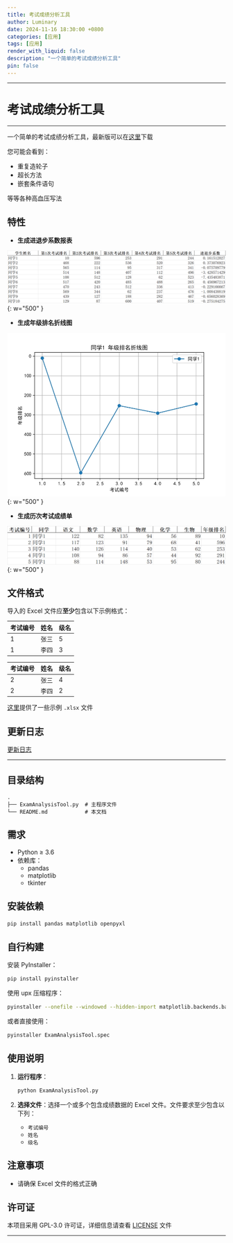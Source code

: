 ```yaml
---
title: 考试成绩分析工具
author: Luminary
date: 2024-11-16 18:30:00 +0800
categories: [应用]
tags: [应用]
render_with_liquid: false
description: "一个简单的考试成绩分析工具"
pin: false
---
```


***

# 考试成绩分析工具

***

一个简单的考试成绩分析工具，最新版可以在[这里](https://github.com/fengyec2/ExamAnalysisTool/releases/latest)下载

您可能会看到：

- 重复造轮子
- 超长方法
- 嵌套条件语句

等等各种高血压写法

## 特性

- **生成进退步系数报表**

![进退步系数报表](/assets/posts/2024-11-16-考试成绩分析工具/calculate_progress.png "进退步系数报表"){: w="500" }

- **生成年级排名折线图**

![年级排名折线图](/assets/posts/2024-11-16-考试成绩分析工具/generate_ranking_chart.jpg "年级排名折线图"){: w="500" }

- **生成历次考试成绩单**

![历次考试成绩单](/assets/posts/2024-11-16-考试成绩分析工具/generate_report.png "历次考试成绩单"){: w="500" }

## 文件格式

导入的 Excel 文件应**至少**包含以下示例格式：

| 考试编号 | 姓名   | 级名   |
|----------|--------|----------|
| 1        | 张三  | 5        |
| 1        | 李四  | 3        |

| 考试编号 | 姓名   | 级名   |
|----------|--------|----------|
| 2        | 张三  | 4        |
| 2        | 李四  | 2        |

[这里](https://github.com/fengyec2/ExamAnalysisTool/tree/main/assets/example)提供了一些示例 `.xlsx` 文件

## 更新日志

[更新日志](https://github.com/fengyec2/ExamAnalysisTool/blob/main/CHANGELOG.md)

***

## 目录结构

```
.
├── ExamAnalysisTool.py  # 主程序文件
└── README.md            # 本文档
```

## 需求

- Python ≥ 3.6
- 依赖库：
  - pandas
  - matplotlib
  - tkinter

## 安装依赖

```bash
pip install pandas matplotlib openpyxl
```

## 自行构建

安装 PyInstaller：

```bash
pip install pyinstaller
```

使用 upx 压缩程序：

```bash
pyinstaller --onefile --windowed --hidden-import matplotlib.backends.backend_pdf --upx-dir "D:\Program Files (x86)\upx" ExamAnalysisTool.py
```

或者直接使用：

```bash
pyinstaller ExamAnalysisTool.spec
```

## 使用说明

1. **运行程序**：

   ```bash
   python ExamAnalysisTool.py
   ```

2. **选择文件**：选择一个或多个包含成绩数据的 Excel 文件。文件要求至少包含以下列：
   - `考试编号`
   - `姓名`
   - `级名`

## 注意事项

- 请确保 Excel 文件的格式正确

## 许可证

本项目采用 GPL-3.0 许可证，详细信息请查看 [LICENSE](https://github.com/fengyec2/ExamAnalysisTool/blob/main/LICENSE) 文件

***